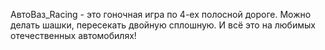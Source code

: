 АвтоВаз_Racing - это гоночная игра по 4-ех полосной дороге. Можно делать шашки,
пересекать двойную сплошную. И всё это на любимых отечественных автомобилях!